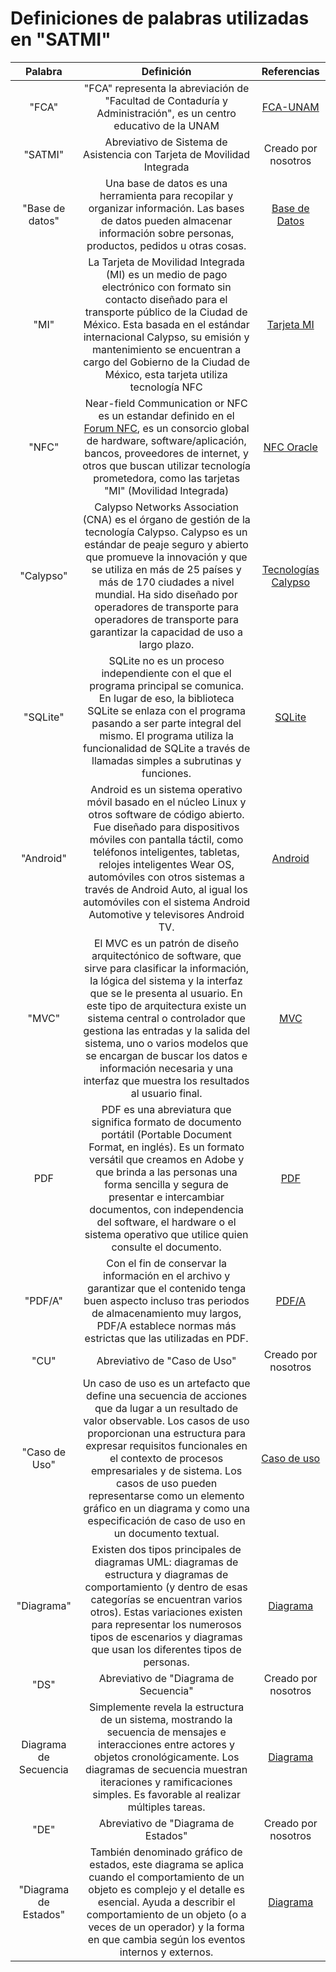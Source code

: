 # Definiciones de palabras utilizadas en "SATMI"

|Palabra|Definición|Referencias|
|:------:|:--------:|:-----:|
|"FCA"|"FCA" representa la abreviación de "Facultad de Contaduría y Administración", es un centro educativo de la UNAM|[FCA-UNAM]|
|"SATMI"|Abreviativo de Sistema de Asistencia con Tarjeta de Movilidad Integrada| Creado por nosotros |
|"Base de datos"|Una base de datos es una herramienta para recopilar y organizar información. Las bases de datos pueden almacenar información sobre personas, productos, pedidos u otras cosas.|[Base de Datos]|
|"MI"|La Tarjeta de Movilidad Integrada (MI) es un medio de pago electrónico con formato sin contacto diseñado para el transporte público de la Ciudad de México. Esta basada en el estándar internacional Calypso, su emisión y mantenimiento se encuentran a cargo del Gobierno de la Ciudad de México, esta tarjeta utiliza tecnología NFC|[Tarjeta MI]|
|"NFC"|Near-field Communication or NFC  es un estandar definido en el [Forum NFC](https://nfc-forum.org/learn/what-nfc-does), es un consorcio global de hardware, software/aplicación, bancos, proveedores de internet, y otros que buscan utilizar tecnología prometedora, como las tarjetas "MI" (Movilidad Integrada)|[NFC Oracle]
|"Calypso"|Calypso Networks Association (CNA) es el órgano de gestión de la tecnología Calypso. Calypso es un estándar de peaje seguro y abierto que promueve la innovación y que se utiliza en más de 25 países y más de 170 ciudades a nivel mundial. Ha sido diseñado por operadores de transporte para operadores de transporte para garantizar la capacidad de uso a largo plazo.|[Tecnologías Calypso]|
|"SQLite"|SQLite no es un proceso independiente con el que el programa principal se comunica. En lugar de eso, la biblioteca SQLite se enlaza con el programa pasando a ser parte integral del mismo. El programa utiliza la funcionalidad de SQLite a través de llamadas simples a subrutinas y funciones.|[SQLite]|
|"Android"|Android es un sistema operativo móvil basado en el núcleo Linux y otros software de código abierto. Fue diseñado para dispositivos móviles con pantalla táctil, como teléfonos inteligentes, tabletas, relojes inteligentes Wear OS, automóviles con otros sistemas a través de Android Auto, al igual los automóviles con el sistema Android Automotive y televisores Android TV.|[Android]|
|"MVC"|El MVC es un patrón de diseño arquitectónico de software, que sirve para clasificar la información, la lógica del sistema y la interfaz que se le presenta al usuario. En este tipo de arquitectura existe un sistema central o controlador que gestiona las entradas y la salida del sistema, uno o varios modelos que se encargan de buscar los datos e información necesaria y una interfaz que muestra los resultados al usuario final.|[MVC]|
|PDF|PDF es una abreviatura que significa formato de documento portátil (Portable Document Format, en inglés). Es un formato versátil que creamos en Adobe y que brinda a las personas una forma sencilla y segura de presentar e intercambiar documentos, con independencia del software, el hardware o el sistema operativo que utilice quien consulte el documento. |[PDF]|
|"PDF/A"|Con el fin de conservar la información en el archivo y garantizar que el contenido tenga buen aspecto incluso tras periodos de almacenamiento muy largos, PDF/A establece normas más estrictas que las utilizadas en PDF.|[PDF/A]|
|"CU"|Abreviativo de "Caso de Uso"|Creado por nosotros|
|"Caso de Uso"|Un caso de uso es un artefacto que define una secuencia de acciones que da lugar a un resultado de valor observable. Los casos de uso proporcionan una estructura para expresar requisitos funcionales en el contexto de procesos empresariales y de sistema. Los casos de uso pueden representarse como un elemento gráfico en un diagrama y como una especificación de caso de uso en un documento textual.|[Caso de uso]|
|"Diagrama"|Existen dos tipos principales de diagramas UML: diagramas de estructura y diagramas de comportamiento (y dentro de esas categorías se encuentran varios otros). Estas variaciones existen para representar los numerosos tipos de escenarios y diagramas que usan los diferentes tipos de personas.|[Diagrama]|
|"DS"|Abreviativo de "Diagrama de Secuencia"|Creado por nosotros|
|Diagrama de Secuencia|Simplemente revela la estructura de un sistema, mostrando la secuencia de mensajes e interacciones entre actores y objetos cronológicamente. Los diagramas de secuencia muestran iteraciones y ramificaciones simples. Es favorable al realizar múltiples tareas. |[Diagrama]|
|"DE"|Abreviativo de "Diagrama de Estados"|Creado por nosotros|
|"Diagrama de Estados"|También denominado gráfico de estados, este diagrama se aplica cuando el comportamiento de un objeto es complejo y el detalle es esencial. Ayuda a describir el comportamiento de un objeto (o a veces de un operador) y la forma en que cambia según los eventos internos y externos.|[Diagrama]|


[Tecnologías Calypso]: /Diseño/Referencias/Referencias.md#v-definición-de-calypso
[Tarjeta MI]: /Diseño/Referencias/Referencias.md#iv-definifición-de-mi
[NFC Oracle]: /Diseño/Referencias/Referencias.md#iii-definición-de-nfc
[Base de Datos]: /Diseño/Referencias/Referencias.md#ii-definición-de-base-de-datos
[SQLite]: /Diseño/Referencias/Referencias.md#vi-definición-de-sqlite
[Android]: /Diseño/Referencias/Referencias.md#vii-definición-de-android
[FCA-UNAM]: /Diseño/Referencias/Referencias.md#i-definición-de-fca
[MVC]: /Diseño/Referencias/Referencias.md#i-definición-de-mvc
[PDF]: /Diseño/Referencias/Referencias.md#viii-definición-de-pdf
[PDF/A]: /Diseño/Referencias/Referencias.md#ix-definición-de-pdfa
[Caso de uso]: /Diseño/Referencias/Referencias.md#x-definición-de-casos-de-uso
[Diagrama]: /Diseño/Referencias/Referencias.md#xi-definición-de-diagrama
